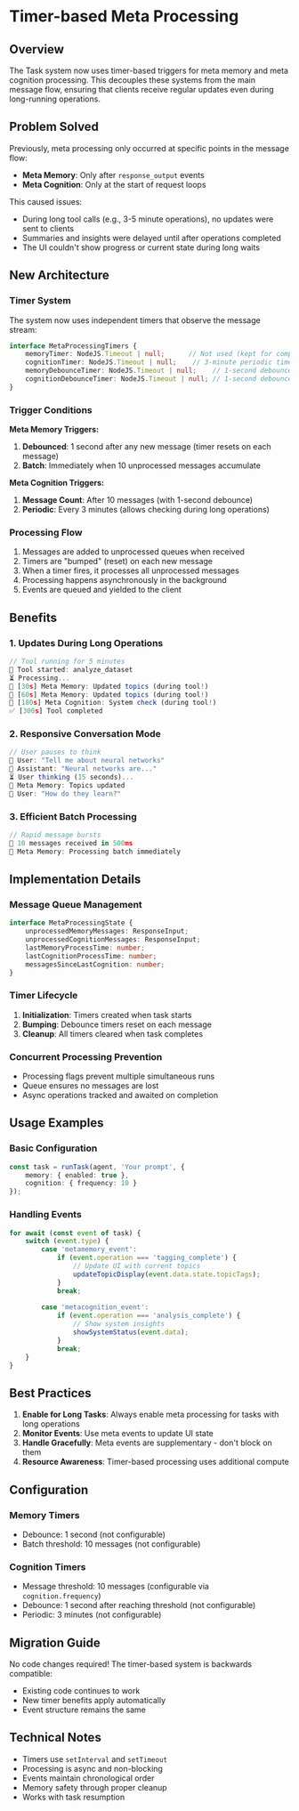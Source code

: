 # Timer-based Meta Processing

## Overview

The Task system now uses timer-based triggers for meta memory and meta cognition processing. This decouples these systems from the main message flow, ensuring that clients receive regular updates even during long-running operations.

## Problem Solved

Previously, meta processing only occurred at specific points in the message flow:
- **Meta Memory**: Only after `response_output` events
- **Meta Cognition**: Only at the start of request loops

This caused issues:
- During long tool calls (e.g., 3-5 minute operations), no updates were sent to clients
- Summaries and insights were delayed until after operations completed
- The UI couldn't show progress or current state during long waits

## New Architecture

### Timer System

The system now uses independent timers that observe the message stream:

```typescript
interface MetaProcessingTimers {
    memoryTimer: NodeJS.Timeout | null;      // Not used (kept for compatibility)
    cognitionTimer: NodeJS.Timeout | null;    // 3-minute periodic timer
    memoryDebounceTimer: NodeJS.Timeout | null;    // 1-second debounce
    cognitionDebounceTimer: NodeJS.Timeout | null; // 1-second debounce
}
```

### Trigger Conditions

**Meta Memory Triggers:**
1. **Debounced**: 1 second after any new message (timer resets on each message)
2. **Batch**: Immediately when 10 unprocessed messages accumulate

**Meta Cognition Triggers:**
1. **Message Count**: After 10 messages (with 1-second debounce)
2. **Periodic**: Every 3 minutes (allows checking during long operations)

### Processing Flow

1. Messages are added to unprocessed queues when received
2. Timers are "bumped" (reset) on each new message
3. When a timer fires, it processes all unprocessed messages
4. Processing happens asynchronously in the background
5. Events are queued and yielded to the client

## Benefits

### 1. Updates During Long Operations
```typescript
// Tool running for 5 minutes
🔧 Tool started: analyze_dataset
⏳ Processing...
🧠 [30s] Meta Memory: Updated topics (during tool!)
🧠 [60s] Meta Memory: Updated topics (during tool!)
🤔 [180s] Meta Cognition: System check (during tool!)
✅ [300s] Tool completed
```

### 2. Responsive Conversation Mode
```typescript
// User pauses to think
👤 User: "Tell me about neural networks"
🤖 Assistant: "Neural networks are..."
⏳ User thinking (15 seconds)...
📝 Meta Memory: Topics updated
👤 User: "How do they learn?"
```

### 3. Efficient Batch Processing
```typescript
// Rapid message bursts
📨 10 messages received in 500ms
🧠 Meta Memory: Processing batch immediately
```

## Implementation Details

### Message Queue Management
```typescript
interface MetaProcessingState {
    unprocessedMemoryMessages: ResponseInput;
    unprocessedCognitionMessages: ResponseInput;
    lastMemoryProcessTime: number;
    lastCognitionProcessTime: number;
    messagesSinceLastCognition: number;
}
```

### Timer Lifecycle
1. **Initialization**: Timers created when task starts
2. **Bumping**: Debounce timers reset on each message
3. **Cleanup**: All timers cleared when task completes

### Concurrent Processing Prevention
- Processing flags prevent multiple simultaneous runs
- Queue ensures no messages are lost
- Async operations tracked and awaited on completion

## Usage Examples

### Basic Configuration
```typescript
const task = runTask(agent, 'Your prompt', {
    memory: { enabled: true },
    cognition: { frequency: 10 }
});
```

### Handling Events
```typescript
for await (const event of task) {
    switch (event.type) {
        case 'metamemory_event':
            if (event.operation === 'tagging_complete') {
                // Update UI with current topics
                updateTopicDisplay(event.data.state.topicTags);
            }
            break;
            
        case 'metacognition_event':
            if (event.operation === 'analysis_complete') {
                // Show system insights
                showSystemStatus(event.data);
            }
            break;
    }
}
```

## Best Practices

1. **Enable for Long Tasks**: Always enable meta processing for tasks with long operations
2. **Monitor Events**: Use meta events to update UI state
3. **Handle Gracefully**: Meta events are supplementary - don't block on them
4. **Resource Awareness**: Timer-based processing uses additional compute

## Configuration

### Memory Timers
- Debounce: 1 second (not configurable)
- Batch threshold: 10 messages (not configurable)

### Cognition Timers
- Message threshold: 10 messages (configurable via `cognition.frequency`)
- Debounce: 1 second after reaching threshold (not configurable)
- Periodic: 3 minutes (not configurable)

## Migration Guide

No code changes required! The timer-based system is backwards compatible:
- Existing code continues to work
- New timer benefits apply automatically
- Event structure remains the same

## Technical Notes

- Timers use `setInterval` and `setTimeout` 
- Processing is async and non-blocking
- Events maintain chronological order
- Memory safety through proper cleanup
- Works with task resumption